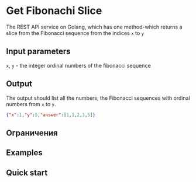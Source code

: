 # Get Fibonachi Slice
The REST API service on Golang, which has one method-which returns a slice from the Fibonacci sequence from the indices `x` to `y`

## Input parameters
`x`, `y` - the integer ordinal numbers of the fibonacci sequence

## Output
The output should list all the numbers, the Fibonacci sequences with ordinal numbers from `x` to `y`.
```json
{"x":1,"y":5,"answer":[1,1,2,3,5]}
```

## Ограничения

## Examples

## Quick start
